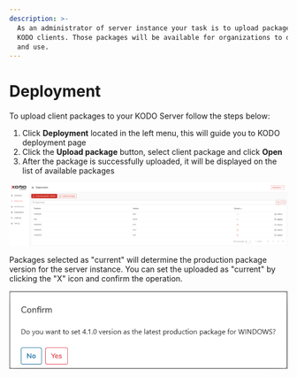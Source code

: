 ```yaml
---
description: >-
  As an administrator of server instance your task is to upload package with
  KODO clients. Those packages will be available for organizations to download
  and use.
---
```


# Deployment

To upload client packages to your KODO Server follow the steps below:

1. Click **Deployment** located in the left menu, this will guide you to KODO deployment page
2. Click the **Upload package** button, select client package and click **Open**
3. After the package is successfully uploaded, it will be displayed on the list of available packages

![](../../.gitbook/assets/image%20%281%29.png)

Packages selected as "current" will determine the production package version for the server instance. You can set the uploaded as "current" by clicking the "X" icon and confirm the operation. 

![](../../.gitbook/assets/image%20%289%29.png)




